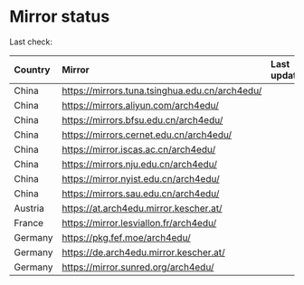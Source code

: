<script src="./time.js"></script>
# Mirror status
Last check: <script type="text/javascript">localize(1722885497.7480333);</script>

|Country|Mirror|Last update|
|:------|:-----|:----------|
|China|https://mirrors.tuna.tsinghua.edu.cn/arch4edu/|<script type="text/javascript">localize(1722839863);</script>|
|China|https://mirrors.aliyun.com/arch4edu/|<script type="text/javascript">localize(1722839863);</script>|
|China|https://mirrors.bfsu.edu.cn/arch4edu/|<script type="text/javascript">localize(1722839863);</script>|
|China|https://mirrors.cernet.edu.cn/arch4edu/|<script type="text/javascript">localize(1722839863);</script>|
|China|https://mirror.iscas.ac.cn/arch4edu/|<script type="text/javascript">localize(1722839863);</script>|
|China|https://mirrors.nju.edu.cn/arch4edu/|<script type="text/javascript">localize(1722753558);</script>|
|China|https://mirror.nyist.edu.cn/arch4edu/|<script type="text/javascript">localize(1722839863);</script>|
|China|https://mirrors.sau.edu.cn/arch4edu/|<script type="text/javascript">localize(1722839863);</script>|
|Austria|https://at.arch4edu.mirror.kescher.at/|<script type="text/javascript">localize(1722839863);</script>|
|France|https://mirror.lesviallon.fr/arch4edu/|<script type="text/javascript">localize(1722839863);</script>|
|Germany|https://pkg.fef.moe/arch4edu/|<script type="text/javascript">localize(1722839863);</script>|
|Germany|https://de.arch4edu.mirror.kescher.at/|<script type="text/javascript">localize(1722839863);</script>|
|Germany|https://mirror.sunred.org/arch4edu/|<script type="text/javascript">localize(1722839863);</script>|

<script src="./tablefilter/tablefilter.js"></script>
<script src="./table.js"></script>